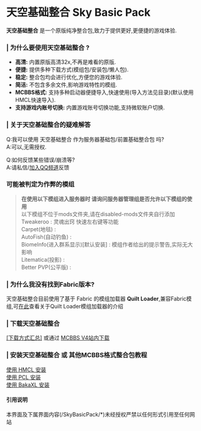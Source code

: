 # 天空基础整合 Sky Basic Pack  
  
**天空基础整合** 是一个原版纯净整合包,致力于提供更好,更便捷的游戏体验.  
  
### | 为什么要使用天空基础整合 ?  
  
- **高清:** 内置原版高清32x,不再是难看的原版.  
- **便捷:** 提供多种下载方式(模组包/安装包/懒人包).  
- **稳定:** 整合包均会进行优化,方便您的游戏体验.  
- **简洁:** 不包含多余文件,影响游戏特性的模组.  
- **MCBBS格式:** 支持多种启动器便捷导入,快速使用(导入方法见目录)(默认使用HMCL快速导入).  
- **支持游戏内账号切换:** 内置游戏账号切换功能,支持微软账户切换.  
  
### | 关于天空基础整合的疑难解答  
  
Q:我可以使用 天空基础整合 作为服务器基础包/前置基础整合包 吗?  
A:可以,无需授权.  
  
Q:如何反馈某些错误/崩溃等?  
A:请私信/[加入QQ频道](pd.skycraft.cn)反馈  
  
### 可能被判定为作弊的模组  
> **在使用以下模组进入服务器时 请询问服务器管理组是否允许以下模组的使用**  
> 以下模组不位于mods文件夹,请在disabled-mods文件夹自行添加  
Tweakeroo : 灵魂出窍 快速左右键等功能  
Carpet(地毯) :   
AutoFish(自动钓鱼) :   
BiomeInfo(进入群系显示)[默认安装] : 模组作者给出的提示警告,实际无大影响   
Litematica(投影) :   
Better PVP(公平版) :   
  
### | 为什么我没有找到Fabric版本?  
天空基础整合目前使用了基于 Fabric 的模组加载器 **Quilt Loader**,兼容Fabric模组,可[在此](https://mc.skycraft.cn/quilt)查看关于Quilt Loader模组加载器的介绍  
  
### | 下载天空基础整合  
[[下载方式汇总]](http://mc.skycraft.cn/SkyBasicPack/download) 或通过 [MCBBS V4站内下载](https://beta.mcbbs.net/resource/id/dfn67ms4/releases)  
  
### | 安装天空基础整合 或 其他MCBBS格式整合包教程
[使用 HMCL 安装](http://mc.skycraft.cn/SkyBasicPack/install/HMCL)  
[使用 PCL 安装](http://mc.skycraft.cn/SkyBasicPack/install/PCL)  
[使用 BakaXL 安装](http://mc.skycraft.cn/SkyBasicPack/install/BakaXL)  










<!-- tabs:start -->
#### **引用说明**
本界面及下属界面内容(/SkyBasicPack/*)未经授权严禁以任何形式引用至任何网站
<!-- tabs:end -->